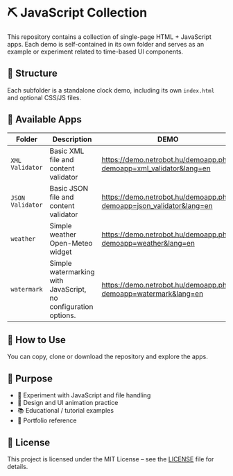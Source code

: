 # ⛏️ JavaScript Collection

This repository contains a collection of single-page HTML + JavaScript apps. Each demo is self-contained in its own folder and serves as an example or experiment related to time-based UI components.

## 📁 Structure

Each subfolder is a standalone clock demo, including its own `index.html` and optional CSS/JS files.

## 🧩 Available Apps

| Folder | Description |DEMO|
|--------|-------------|----|
| `XML Validator` | Basic XML file and content validator |https://demo.netrobot.hu/demoapp.php?demoapp=xml_validator&lang=en||
| `JSON Validator` | Basic JSON file and content validator |https://demo.netrobot.hu/demoapp.php?demoapp=json_validator&lang=en||
| `weather` | Simple weather Open-Meteo widget|https://demo.netrobot.hu/demoapp.php?demoapp=weather&lang=en|
| `watermark` | Simple watermarking with JavaScript, no configuration options.|https://demo.netrobot.hu/demoapp.php?demoapp=watermark&lang=en|
<!-- Add more rows as you upload new widgets -->

## 🚀 How to Use

You can copy, clone or download the repository and explore the apps.

## 🎯 Purpose

- 🧪 Experiment with JavaScript and file handling
- 🎨 Design and UI animation practice
- 📚 Educational / tutorial examples
- 💼 Portfolio reference

## 📄 License

This project is licensed under the MIT License – see the [LICENSE](./LICENSE) file for details.
